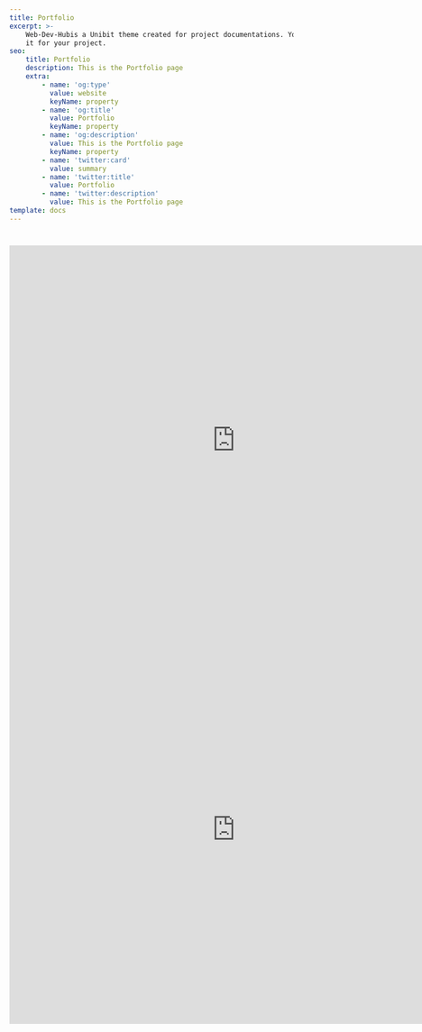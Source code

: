 ```yaml
---
title: Portfolio
excerpt: >-
    Web-Dev-Hubis a Unibit theme created for project documentations. You can use
    it for your project.
seo:
    title: Portfolio
    description: This is the Portfolio page
    extra:
        - name: 'og:type'
          value: website
          keyName: property
        - name: 'og:title'
          value: Portfolio
          keyName: property
        - name: 'og:description'
          value: This is the Portfolio page
          keyName: property
        - name: 'twitter:card'
          value: summary
        - name: 'twitter:title'
          value: Portfolio
        - name: 'twitter:description'
          value: This is the Portfolio page
template: docs
---
```


#

<iframe src="https://onedrive.live.com/embed?resid=D21009FDD967A241%21459307&amp;authkey=%21ABwIG4Hz-hsgPLU&amp;em=2&amp;wdAr=1.7777777777777777&amp;wdEaa=1" width="800px" height="691px" frameborder="0">This is an embedded <a target="_blank" href="https://office.com">Microsoft Office</a> presentation, powered by <a target="_blank" href="https://office.com/webapps">Office</a>.</iframe>

<iframe src="https://bg-portfolio.netlify.app/" width="800px" height="691px" frameborder="0"> \</iframe>
